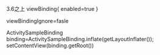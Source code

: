 3.6之上
viewBinding{
    enabled=true
}

viewBindingIgnore=fasle

ActivitySampleBinding binding=ActivitySampleBinding.inflate(getLayoutInflater()); 
setContentView(binding.getRoot())


